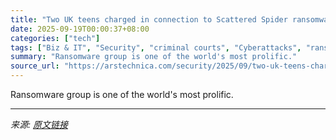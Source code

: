 ```yaml
---
title: "Two UK teens charged in connection to Scattered Spider ransomware attacks"
date: 2025-09-19T00:00:37+08:00
categories: ["tech"]
tags: ["Biz & IT", "Security", "criminal courts", "Cyberattacks", "ransomware"]
summary: "Ransomware group is one of the world's most prolific."
source_url: "https://arstechnica.com/security/2025/09/two-uk-teens-charged-in-connection-to-scattered-spider-ransomware-attacks/"
---
```


Ransomware group is one of the world's most prolific.

---

*来源: [原文链接](https://arstechnica.com/security/2025/09/two-uk-teens-charged-in-connection-to-scattered-spider-ransomware-attacks/)*

